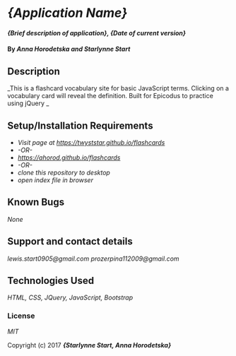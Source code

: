 # _{Application Name}_

#### _{Brief description of application}, {Date of current version}_

#### By _**Anna Horodetska and Starlynne Start**_

## Description

_This is a flashcard vocabulary site for basic JavaScript terms. Clicking on a vocabulary card will reveal the definition. Built for Epicodus to practice using jQuery _

## Setup/Installation Requirements

* _Visit page at https://twyststar.github.io/flashcards_
* _-OR-_
* _https://ahorod.github.io/flashcards_
* _-OR-_
* _clone this repository to desktop_
* _open index file in browser_

## Known Bugs

_None_

## Support and contact details

_lewis.start0905@gmail.com_
_prozerpina112009@gmail.com_
## Technologies Used

_HTML, CSS, JQuery, JavaScript, Bootstrap_


### License

*MIT*

Copyright (c) 2017 **_{Starlynne Start, Anna Horodetska}_**
